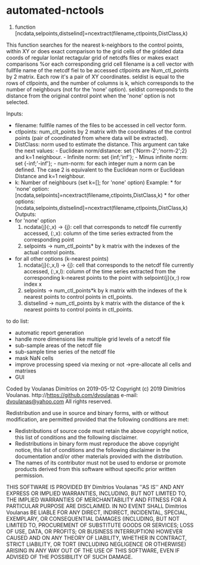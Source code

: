 # automated-nctools

1. function [ncdata,selpoints,distselind]=ncextract(filename,ctlpoints,DistClass,k)

This function searches for the nearest k-neighbors to the control points, within XY or does
exact comparison to the grid cells of the gridded data
coords of regular lonlat rectagular grid of netcdfs files or makes exact comparisons
%or each corresponding grid cell
filename is a cell vector with fullfile name of the netcdf fiel to be accessed
ctlpoints are Num_ctl_points by 2 matrix. Each row it's a pair of XY coordinates.
seldist is equal to the rows of ctlpoints, and the number of columns is
k, which corresponds to the number of neighbours (not for the 'none' option).
seldist corresponds to the distance from the original control point when the 'none' option
is not selected.

Inputs:

- filename: fullfile names of the files to be accessed in cell vector form. 
- ctlpoints: num_clt_points by 2 matrix with the coordinates of the 
     control points (pair of coordinated from where data will be extracted).
- DistClass: norm used to estimate the distance. 
	 This argument can take the next values:
		- Euclidean norm/distance: set {'Norm-2';'norm-2';2} and k=1 neighbour.
		- Infinite norm: set {inf;'inf'};
		- Minus infinite norm: set {-inf;'-inf'};
		- num-norm: for each integer num a norm can be defined. The case 2 
        is equivalent to the Euclidean norm or Euclidean Distance and k=1 neighbour.
- k: Number of neighbours (set k=[]; for 'none' option)
Example: * for 'none' option: [ncdata,selpoints]=ncextract(filename,ctlpoints,DistClass,k)
         * for other options: [ncdata,selpoints,distselind]=ncextract(filename,ctlpoints,DistClass,k)
Outputs:
- for 'none' option
     1. ncdata{j}(:,x) -> {j}: cell that corresponds to netcdf file currently
        accessed, (:,x): column of the time series extracted from the
        corresponding point
     2. selpoints -> num_ctl_points* by k matrix with the indexes of the actual control points.
- for all other options (k-nearest points)
    1. ncdata{j}(:,x,l) -> {j}: cell that corresponds to the netcdf file currently
        accessed, (:,x,l): column of the time series extracted from the
        corresponding k-nearest points to the point with selpoint{j}(x,:) row index x
    2. selpoints -> num_ctl_points*k by k matrix with the indexes of the k 
        nearest points to control points in ctl_points.
    3. distselind -> num_ctl_points by k matrix with the distance of the k
         nearest points to control points in ctl_points.

to do list:
 - automatic report generation
 - handle more dimensions like multiple grid levels of a netcdf file
 - sub-sample areas of the netcdf file
 - sub-sample time series of the netcdf file
 - mask NaN cells
 - improve processing speed via mexing or not ->pre-allocate all cells and matrixes
 - GUI

Coded by Voulanas Dimitrios on 2019-05-12
Copyright (c) 2019 Dimitrios Voulanas. 
http://https://github.com/dvoulanas
e-mail: dvoulanas@yahoo.com
All rights reserved.

Redistribution and use in source and binary forms, with or without
modification, are permitted provided that the following conditions are 
met:
  * Redistributions of source code must retain the above copyright 
      notice, this list of conditions and the following disclaimer.
  * Redistributions in binary form must reproduce the above copyright 
      notice, this list of conditions and the following disclaimer in the 
      documentation and/or other materials provided with the distribution.
  * The names of its contributor must not be used to endorse or promote products 
      derived from this software without specific prior written permission.

THIS SOFTWARE IS PROVIDED BY Dimitrios Voulanas ''AS IS'' AND ANY EXPRESS OR 
IMPLIED WARRANTIES, INCLUDING, BUT NOT LIMITED TO, THE IMPLIED WARRANTIES 
OF MERCHANTABILITY AND FITNESS FOR A PARTICULAR PURPOSE ARE DISCLAIMED. 
IN NO EVENT SHALL Dimitrios Voulanas BE LIABLE FOR ANY DIRECT, INDIRECT, 
INCIDENTAL, SPECIAL, EXEMPLARY, OR CONSEQUENTIAL DAMAGES (INCLUDING, BUT 
NOT LIMITED TO, PROCUREMENT OF SUBSTITUTE GOODS OR SERVICES; LOSS OF USE,
DATA, OR PROFITS; OR BUSINESS INTERRUPTION) HOWEVER CAUSED AND ON ANY 
THEORY OF LIABILITY, WHETHER IN CONTRACT, STRICT LIABILITY, OR TORT 
(INCLUDING NEGLIGENCE OR OTHERWISE) ARISING IN ANY WAY OUT OF THE USE 
OF THIS SOFTWARE, EVEN IF ADVISED OF THE POSSIBILITY OF SUCH DAMAGE.
